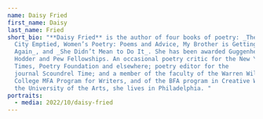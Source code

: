 ```yaml
---
name: Daisy Fried
first_name: Daisy
last_name: Fried
short_bio: "**Daisy Fried** is the author of four books of poetry: _The Year the
  City Emptied, Women’s Poetry: Poems and Advice, My Brother is Getting Arrested
  Again_, and _She Didn’t Mean to Do It_. She has been awarded Guggenheim,
  Hodder and Pew Fellowships. An occasional poetry critic for the New York
  Times, Poetry Foundation and elsewhere; poetry editor for the
  journal Scoundrel Time; and a member of the faculty of the Warren Wilson
  College MFA Program for Writers, and of the BFA program in Creative Writing at
  the University of the Arts, she lives in Philadelphia. "
portraits:
  - media: 2022/10/daisy-fried
---
```

